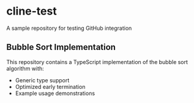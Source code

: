 # cline-test

A sample repository for testing GitHub integration

## Bubble Sort Implementation
This repository contains a TypeScript implementation of the bubble sort algorithm with:
- Generic type support
- Optimized early termination
- Example usage demonstrations